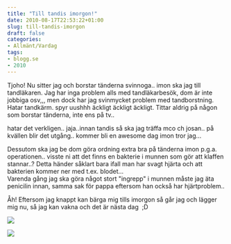 ```yaml
---
title: "Till tandis imorgon!"
date: 2010-08-17T22:53:22+01:00
slug: till-tandis-imorgon
draft: false
categories:
- Allmänt/Vardag
tags:
- blogg.se
- 2010
---
```

Tjoho! Nu sitter jag och borstar tänderna svinnoga.. imon ska jag till tandläkaren. Jag har inga problem alls med tandläkarbesök, dom är inte jobbiga osv,,, men dock har jag svinmycket problem med tandborstning. Hatar tandkärm. spyr uushhh äckligt äckligt äckligt. Tittar aldrig på någon som borstar tänderna, inte ens på tv..  
  
hatar det verkligen.. jaja..innan tandis så ska jag träffa mco ch josan.. på kvällen blir det utgång.. kommer bli en awesome dag imon tror jag...  
  
Dessutom ska jag be dom göra ordning extra bra på tänderna imon p.g.a. operationen.. visste ni att det finns en bakterie i munnen som gör att klaffen stannar..? Detta händer såklart bara ifall man har svagt hjärta och att bakterien kommer ner med t.ex. blodet...  
Varenda gång jag ska göra något stort "ingrepp" i munnen måste jag äta penicilin innan, samma sak för pappa eftersom han också har hjärtproblem..  
  
Åh! Eftersom jag knappt kan bärga mig tills imorgon så går jag och lägger mig nu, så jag kan vakna och det är nästa dag  ;D  
  
  
![](/assets/images/blogg.se/dsc08718_103223028.jpg)  
  
  
![](https://cdn2.cdnme.se/cdn/9-1/701517/images/2010/dsc08719_103223104.jpg)